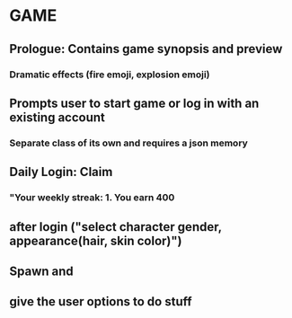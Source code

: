 # GAME


## Prologue: Contains game synopsis and preview
### Dramatic effects (fire emoji, explosion emoji)

## Prompts user to start game or log in with an existing account
### Separate class of its own and requires a json memory

## Daily Login: Claim
### "Your weekly streak: 1. You earn 400 

## after login ("select character gender, appearance(hair, skin color)")
## Spawn and 
## give the user options to do stuff
